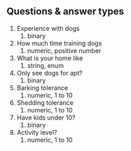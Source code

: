 ## Questions & answer types

1. Experience with dogs
   1. binary
2. How much time training dogs
   1. numeric, positive number
3. What is your home like
   1. string, enum
4. Only see dogs for apt?
   1. binary
5. Barking tolerance
    1. numeric, 1 to 10
6. Shedding tolerance
    1. numeric, 1 to 10
7. Have kids under 10?
    1. binary
8. Activity level?
    1. numeric, 1 to 10
